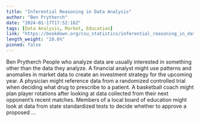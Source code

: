 ```yaml
---
title: "Inferential Reasoning in Data Analysis"
author: "Ben Prytherch"
date: "2024-01-17T17:52:16Z"
tags: [Data Analysis, Market, Education]
link: "https://bookdown.org/csu_statistics/inferential_reasoning_in_data_analysis/"
length_weight: "10.6%"
pinned: false
---
```


Ben Prytherch People who analyze data are usually interested in something other than the data they analyze. A financial analyst might use patterns and anomalies in market data to create an investment strategy for the upcoming year. A physician might reference data from a randomized controlled trial when deciding what drug to prescribe to a patient. A basketball coach might plan player rotations after looking at data collected from their next opponent’s recent matches. Members of a local board of education might look at data from state standardized tests to decide whether to approve a proposed  ...
